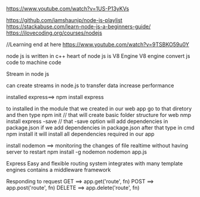 https://www.youtube.com/watch?v=1US-P13yKVs

https://github.com/iamshaunjp/node-js-playlist
https://stackabuse.com/learn-node-js-a-beginners-guide/
https://ilovecoding.org/courses/nodejs

//Learning end at here
https://www.youtube.com/watch?v=9TSBKO59u0Y

node js is written in c++
heart of node js is V8 Engine
V8 engine convert js code to machine code 


<p>Stream in node js</p>
can create streams in node.js to transfer data
increase performance


installed express==>
npm install express

to installed in the module that we created in our web app
go to that diretory and
then type
npm init // that will create basic folder structure for web 
nmp install express -save // that -save option will add dependencies in package.json
if we add dependencies in package.json
after that type
in cmd 
npm install 
it will install all dependencies required in our app


install nodemon ==> monitoring the changes of file realtime without having server to restart
npm install -g nodemon
nodemon app.js 

Express
Easy and flexible routing system
integrates with many template engines
contains a middleware framework	

Responding to request
GET ==> app.get('route', fn)
POST ==> app.post('route', fn)
DELETE ==> app.delete('route', fn)
